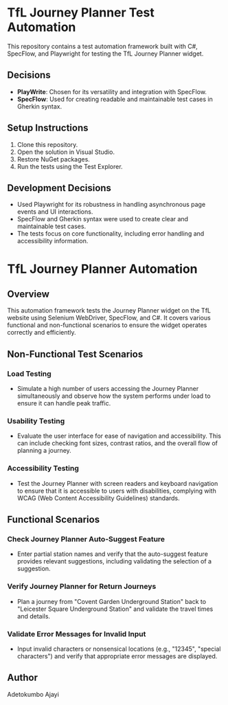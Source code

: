 # TfL Journey Planner Test Automation

This repository contains a test automation framework built with C#, SpecFlow, and Playwright for testing the TfL Journey Planner widget.

## Decisions
- **PlayWrite**: Chosen for its versatility and integration with SpecFlow.
- **SpecFlow**: Used for creating readable and maintainable test cases in Gherkin syntax.

## Setup Instructions

1. Clone this repository.
2. Open the solution in Visual Studio.
3. Restore NuGet packages.
4. Run the tests using the Test Explorer.

## Development Decisions

- Used Playwright for its robustness in handling asynchronous page events and UI interactions.
- SpecFlow and Gherkin syntax were used to create clear and maintainable test cases.
- The tests focus on core functionality, including error handling and accessibility information.
# TfL Journey Planner Automation

## Overview
This automation framework tests the Journey Planner widget on the TfL website using Selenium WebDriver, SpecFlow, and C#. It covers various functional and non-functional scenarios to ensure the widget operates correctly and efficiently.

## Non-Functional Test Scenarios

### Load Testing
- Simulate a high number of users accessing the Journey Planner simultaneously and observe how the system performs under load to ensure it can handle peak traffic.

### Usability Testing
- Evaluate the user interface for ease of navigation and accessibility. This can include checking font sizes, contrast ratios, and the overall flow of planning a journey.

### Accessibility Testing
- Test the Journey Planner with screen readers and keyboard navigation to ensure that it is accessible to users with disabilities, complying with WCAG (Web Content Accessibility Guidelines) standards.

## Functional Scenarios

### Check Journey Planner Auto-Suggest Feature
- Enter partial station names and verify that the auto-suggest feature provides relevant suggestions,
including validating the selection of a suggestion.

### Verify Journey Planner for Return Journeys
- Plan a journey from "Covent Garden Underground Station" back to 
"Leicester Square Underground Station" and validate the travel times and details.

### Validate Error Messages for Invalid Input
- Input invalid characters or nonsensical locations (e.g., "12345", "special characters") and verify that appropriate error messages are displayed.


## Author
Adetokumbo Ajayi

